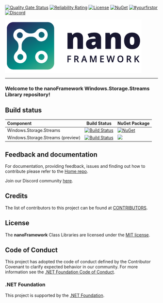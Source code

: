 [![Quality Gate Status](https://sonarcloud.io/api/project_badges/measure?project=nanoframework_lib-Windows.Storage.Streams&metric=alert_status)](https://sonarcloud.io/dashboard?id=nanoframework_lib-Windows.Storage.Streams) [![Reliability Rating](https://sonarcloud.io/api/project_badges/measure?project=nanoframework_lib-Windows.Storage.Streams&metric=reliability_rating)](https://sonarcloud.io/dashboard?id=nanoframework_lib-Windows.Storage.Streams) [![License](https://img.shields.io/badge/License-MIT-blue.svg)](LICENSE) [![NuGet](https://img.shields.io/nuget/dt/nanoFramework.Windows.Storage.Streams.svg?label=NuGet&style=flat&logo=nuget)](https://www.nuget.org/packages/nanoFramework.Windows.Storage.Streams/) [![#yourfirstpr](https://img.shields.io/badge/first--timers--only-friendly-blue.svg)](https://github.com/nanoframework/Home/blob/master/CONTRIBUTING.md) [![Discord](https://img.shields.io/discord/478725473862549535.svg?logo=discord&logoColor=white&label=Discord&color=7289DA)](https://discord.gg/gCyBu8T)

![nanoFramework logo](https://github.com/nanoframework/Home/blob/master/resources/logo/nanoFramework-repo-logo.png)

-----

### Welcome to the **nanoFramework** Windows.Storage.Streams Library repository!

## Build status

| Component | Build Status | NuGet Package |
|:-|---|---|
| Windows.Storage.Streams | [![Build Status](https://dev.azure.com/nanoframework/Windows.Storage.Streams/_apis/build/status/nanoframework.lib-Windows.Storage.Streams?branchName=develop)](https://dev.azure.com/nanoframework/Windows.Storage.Streams/_build/latest?definitionId=21?branchName=master) | [![NuGet](https://img.shields.io/nuget/v/nanoFramework.Windows.Storage.Streams.svg?label=NuGet&style=flat&logo=nuget)](https://www.nuget.org/packages/nanoFramework.Windows.Storage.Streams/) |
| Windows.Storage.Streams (preview) | [![Build Status](https://dev.azure.com/nanoframework/Windows.Storage.Streams/_apis/build/status/nanoframework.lib-Windows.Storage.Streams?branchName=develop)](https://dev.azure.com/nanoframework/Windows.Storage.Streams/_build/latest?definitionId=21?branchName=develop) | [![](https://badgen.net/badge/NuGet/preview/D7B023?icon=https://simpleicons.now.sh/azuredevops/fff)](https://dev.azure.com/nanoframework/feed/_packaging?_a=package&feed=sandbox&package=nanoFramework.Windows.Storage.Streams&protocolType=NuGet&view=overview) |

## Feedback and documentation

For documentation, providing feedback, issues and finding out how to contribute please refer to the [Home repo](https://github.com/nanoframework/Home).

Join our Discord community [here](https://discord.gg/gCyBu8T).

## Credits

The list of contributors to this project can be found at [CONTRIBUTORS](https://github.com/nanoframework/Home/blob/master/CONTRIBUTORS.md).

## License

The **nanoFramework** Class Libraries are licensed under the [MIT license](LICENSE.md).

## Code of Conduct

This project has adopted the code of conduct defined by the Contributor Covenant to clarify expected behavior in our community.
For more information see the [.NET Foundation Code of Conduct](https://dotnetfoundation.org/code-of-conduct).

### .NET Foundation

This project is supported by the [.NET Foundation](https://dotnetfoundation.org).
